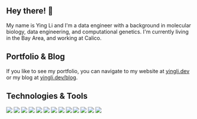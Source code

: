 ## Hey there! 👋

My name is Ying Li and I'm a data engineer with a background in molecular biology, data engineering, and computational genetics. I'm currently living in the Bay Area, and working at Calico. 

## Portfolio & Blog 
If you like to see my portfolio, you can navigate to my website at [yingli.dev](https://yingli.dev/) or my blog at [yingli.dev/blog](https://yingli.dev/blog). 

## Technologies & Tools 
![](https://img.shields.io/badge/Python-181717?style=flat&logo=python)
![](https://img.shields.io/badge/Airflow-181717?style=flat&logo=apache-airflow)
![](https://img.shields.io/badge/AWS-181717?style=flat&logo=amazon-aws)
![](https://img.shields.io/badge/Docker-181717?style=flat&logo=docker)
![](https://img.shields.io/badge/MySQL-181717?style=flat&logo=mysql)
![](https://img.shields.io/badge/Bash-181717?style=flat&logo=gnu-bash)
![](https://img.shields.io/badge/PostgreSQL-181717?style=flat&logo=postgresql)
![](https://img.shields.io/badge/Heroku-181717?style=flat&logo=heroku)
![](https://img.shields.io/badge/Vim-181717?style=flat&logo=vim)
![](https://img.shields.io/badge/Anaconda-181717?style=flat&logo=anaconda)
![](https://img.shields.io/badge/Jupyter-181717?style=flat&logo=jupyter)
![](https://img.shields.io/badge/JavaScript-181717?style=flat&logo=javascript)
![](https://img.shields.io/badge/Jira-181717?style=flat&logo=jira)

<!--
**ying-li-python/ying-li-python** is a ✨ _special_ ✨ repository because its `README.md` (this file) appears on your GitHub profile.

Here are some ideas to get you started:

- 🔭 I’m currently working on ...
- 🌱 I’m currently learning ...
- 👯 I’m looking to collaborate on ...
- 🤔 I’m looking for help with ...
- 💬 Ask me about ...
- 📫 How to reach me: ...
- 😄 Pronouns: ...
- ⚡ Fun fact: ...
-->
